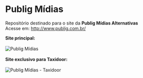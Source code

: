 # Publig Mídias
Repositório destinado para o site da <b>Publig Mídias Alternativas</b><br>
Acesse em: http://www.publig.com.br/ <br>

<b>Site principal:</b><br><br>
![Publig Mídias](http://www.publig.com.br/assets/img/publig02.jpg "Optional title")
<br><br>
<b>Site exclusivo para Taxidoor:</b><br><br>
![Publig Mídias - Taxidoor](http://www.publig.com.br/assets/img/publig03.jpg "Optional title")
